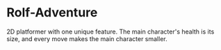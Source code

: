 # Rolf-Adventure
2D platformer with one unique feature. The main character's health is its size, and every move makes the main character smaller.
